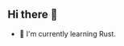 ## Hi there 👋

<!--- 🔭 I'm currently working on [osmium-bot](https://www.github.com/gabrielekstrom/osmium-bot) a custom Discord bot for one of my Discord communities.
-->
- 🌱 I'm currently learning Rust.

<!--
**gabrielekstrom/gabrielekstrom** is a ✨ _special_ ✨ repository because its `README.md` (this file) appears on your GitHub profile.

Here are some ideas to get you started:

- 🔭 I’m currently working on ...
- 🌱 I’m currently learning ...
- 👯 I’m looking to collaborate on ...
- 🤔 I’m looking for help with ...
- 💬 Ask me about ...
- 📫 How to reach me: ...
- 😄 Pronouns: ...
- ⚡ Fun fact: ...
-->
